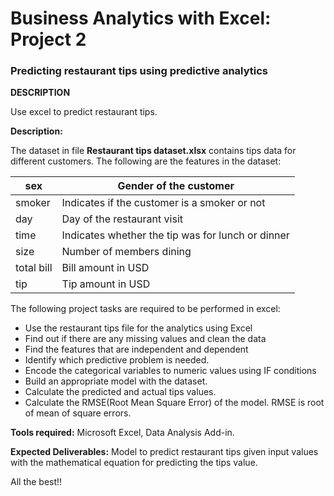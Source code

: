 # Business Analytics with Excel: Project 2

### Predicting restaurant tips using predictive analytics 

**DESCRIPTION**

Use excel to predict restaurant tips.

**Description:**

The dataset in file **Restaurant tips dataset.xlsx** contains tips data for different customers. The following are the features in the dataset:

|sex|	Gender of the customer|
|--|--|
|smoker|	Indicates if the customer is a smoker or not|
|day|	Day of the restaurant visit|
|time|	Indicates whether the tip was for lunch or dinner|
|size|	Number of members dining|
|total bill|	Bill amount in USD|
|tip|	Tip amount in USD|

The following project tasks are required to be performed in excel:

- Use the restaurant tips file for the analytics using Excel
- Find out if there are any missing values and clean the data
- Find the features that are independent and dependent
- Identify which predictive problem is needed.
- Encode the categorical variables to numeric values using IF conditions
- Build an appropriate model with the dataset. 
- Calculate the predicted and actual tips values.
- Calculate the RMSE(Root Mean Square Error) of the model. RMSE is root of mean of square errors.
 
**Tools required:** Microsoft Excel, Data Analysis Add-in.

**Expected Deliverables:**  Model to predict restaurant tips given input values with the mathematical equation for predicting the tips value.

All the best!!
